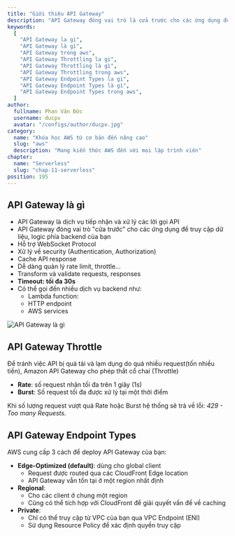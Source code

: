 ```yaml
---
title: "Giới thiệu API Gateway"
description: "API Gateway đóng vai trò là cửa trước cho các ứng dụng để truy cập dữ liệu, logic nghiệp vụ hoặc chức năng từ các dịch vụ backend của bạn"
keywords:
  [
    "API Gateway la gi",
    "API Gateway là gì",
    "API Gateway trong aws",
    "API Gateway Throttling la gi",
    "API Gateway Throttling là gì",
    "API Gateway Throttling trong aws",
    "API Gateway Endpoint Types la gi",
    "API Gateway Endpoint Types là gì",
    "API Gateway Endpoint Types trong aws",
  ]
author:
  fullname: Phan Văn Đức
  username: ducpv
  avatar: "/configs/author/ducpv.jpg"
category:
  name: "Khóa học AWS từ cơ bản đến nâng cao"
  slug: "aws"
  description: "Mang kiến thức AWS đến với mọi lập trình viên"
chapter:
  name: "Serverless"
  slug: "chap-11-serverless"
position: 195
---
```


## API Gateway là gì

- API Gateway là dịch vụ tiếp nhận và xử lý các lời gọi API
- API Gateway đóng vai trò "cửa trước" cho các ứng dụng để truy cập dữ liệu, logic phía backend của bạn
- Hỗ trợ WebSocket Protocol
- Xử lý về security (Authentication, Authorization)
- Cache API response
- Dễ dàng quản lý rate limit, throttle...
- Transform và validate requests, responses
- **Timeout: tối đa 30s**
- Có thể gọi đến nhiều dịch vụ backend như:
  - Lambda function:
  - HTTP endpoint
  - AWS services

![API Gateway là gì](https://d1.awsstatic.com/serverless/New-API-GW-Diagram.c9fc9835d2a9aa00ef90d0ddc4c6402a2536de0d.png)

## API Gateway Throttle

Để tránh việc API bị quá tải và lạm dụng do quá nhiều request(tốn nhiều tiền), Amazon API Gateway cho phép thắt cổ chai (Throttle)

- **Rate**: số request nhận tối đa trên 1 giây (1s)
- **Burst**: Số request tối đa được xử lý tại một thời điểm

Khi số lượng request vượt quá Rate hoặc Burst hệ thống sẽ trả về lỗi: _429 - Too many Requests._

## API Gateway Endpoint Types

AWS cung cấp 3 cách để deploy API Gateway của bạn:

- **Edge-Optimized (default)**: dùng cho global client
  - Request được routed qua các CloudFront Edge location
  - API Gateway vẫn tồn tại ở một region nhất định
- **Regional**:
  - Cho các client ở chung một region
  - Cũng có thể tích hợp với CloudFront để giải quyết vấn đề về caching
- **Private**:
  - Chỉ có thể truy cập từ VPC của bạn qua VPC Endpoint (ENI)
  - Sử dụng Resource Policy để xác định quyền truy cập
